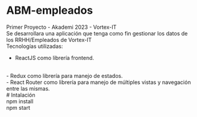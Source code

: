 # ABM-empleados
Primer Proyecto - Akademi 2023 - Vortex-IT
<br>
Se desarrollara una aplicación que tenga como fin gestionar los datos de los RRHH/Empleados de Vortex-IT
<br>
Tecnologías utilizadas:
<br>
- ReactJS como librería frontend.
<br>
- Redux como librería para manejo de estados.
<br>
- React Router como librería para manejo de múltiples vistas y navegación entre las mismas.
<br>
# Intalación
<br>
npm install
<br>
npm start
